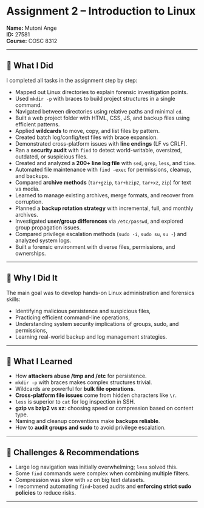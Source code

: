 # Assignment 2 – Introduction to Linux  
**Name:** Mutoni Ange  
**ID:** 27581  
**Course:** COSC 8312  

---

## 🔹 What I Did  
I completed all tasks in the assignment step by step:  
- Mapped out Linux directories to explain forensic investigation points.  
- Used `mkdir -p` with braces to build project structures in a single command.  
- Navigated between directories using relative paths and minimal `cd`.  
- Built a web project folder with HTML, CSS, JS, and backup files using efficient patterns.  
- Applied **wildcards** to move, copy, and list files by pattern.  
- Created batch log/config/test files with brace expansion.  
- Demonstrated cross-platform issues with **line endings** (LF vs CRLF).  
- Ran a **security audit** with `find` to detect world-writable, oversized, outdated, or suspicious files.  
- Created and analyzed a **200+ line log file** with `sed`, `grep`, `less`, and `time`.  
- Automated file maintenance with `find -exec` for permissions, cleanup, and backups.  
- Compared **archive methods** (`tar+gzip`, `tar+bzip2`, `tar+xz`, `zip`) for text vs media.  
- Learned to manage existing archives, merge formats, and recover from corruption.  
- Planned a **backup rotation strategy** with incremental, full, and monthly archives.  
- Investigated **user/group differences** via `/etc/passwd`, and explored group propagation issues.  
- Compared privilege escalation methods (`sudo -i`, `sudo su`, `su -`) and analyzed system logs.  
- Built a forensic environment with diverse files, permissions, and ownerships.  

---

## 🔹 Why I Did It  
The main goal was to develop hands-on Linux administration and forensics skills:  
- Identifying malicious persistence and suspicious files,  
- Practicing efficient command-line operations,  
- Understanding system security implications of groups, sudo, and permissions,  
- Learning real-world backup and log management strategies.  

---

## 🔹 What I Learned  
- How **attackers abuse /tmp and /etc** for persistence.  
- `mkdir -p` with braces makes complex structures trivial.  
- Wildcards are powerful for **bulk file operations**.  
- **Cross-platform file issues** come from hidden characters like `\r`.  
- `less` is superior to `cat` for log inspection in SSH.  
- **gzip vs bzip2 vs xz**: choosing speed or compression based on content type.  
- Naming and cleanup conventions make **backups reliable**.  
- How to **audit groups and sudo** to avoid privilege escalation.  

---

## 🔹 Challenges & Recommendations  
- Large log navigation was initially overwhelming; `less` solved this.  
- Some `find` commands were complex when combining multiple filters.  
- Compression was slow with `xz` on big text datasets.  
- I recommend automating `find`-based audits and **enforcing strict sudo policies** to reduce risks.  

---
